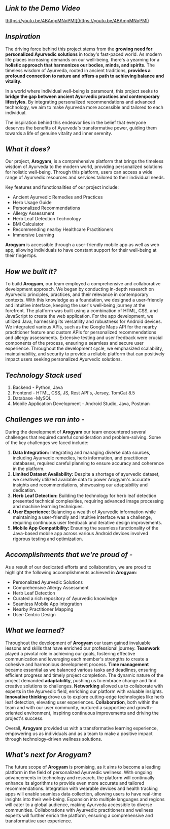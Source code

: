 ## _Link to the Demo Video_
[https://youtu.be/4BAmpMNqPMI](https://youtu.be/4BAmpMNqPMI)

## _Inspiration_
The driving force behind this project stems from the **growing need for personalized Ayurvedic solutions** in today's fast-paced world. As modern life places increasing demands on our well-being, there's a yearning for a **holistic approach that harmonizes our bodies, minds, and spirits.** The timeless wisdom of Ayurveda, rooted in ancient traditions, **provides a profound connection to nature and offers a path to achieving balance and vitality.**

In a world where individual well-being is paramount, this project seeks to **bridge the gap between ancient Ayurvedic practices and contemporary lifestyles.** By integrating personalized recommendations and advanced technology, we aim to make Ayurveda more accessible and tailored to each individual.

The inspiration behind this endeavor lies in the belief that everyone deserves the benefits of Ayurveda's transformative power, guiding them towards a life of genuine vitality and inner serenity.
## _What it does?_

Our project, **Arogyam**, is a comprehensive platform that brings the timeless wisdom of Ayurveda to the modern world, providing personalized solutions for holistic well-being. Through this platform, users can access a wide range of Ayurvedic resources and services tailored to their individual needs.

Key features and functionalities of our project include:
 - Ancient Ayurvedic Remedies and Practices
 - Herb Usage Guide
 - Personalized Recommendations
 - Allergy Assessment
 - Herb Leaf Detection Technology
 - BMI Calculator
 - Recommending nearby Healthcare Practitioners
 - Immersive Learning

**Arogyam** is accessible through a user-friendly mobile app as well as web app, allowing individuals to have constant support for their well-being at their fingertips.


## _How we built it?_
To build **Arogyam**, our team employed a comprehensive and collaborative development approach. We began by conducting in-depth research on Ayurvedic principles, practices, and their relevance in contemporary contexts. With this knowledge as a foundation, we designed a user-friendly and intuitive interface, keeping the user's well-being journey at the forefront. The platform was built using a combination of HTML, CSS, and JavaScript to create the web application. For the app development, we utilized Java, harnessing its versatility and robustness for Android devices. We integrated various APIs, such as the Google Maps API for the nearby practitioner feature and custom APIs for personalized recommendations and allergy assessments. Extensive testing and user feedback were crucial components of the process, ensuring a seamless and secure user experience. Throughout the development cycle, we emphasized scalability, maintainability, and security to provide a reliable platform that can positively impact users seeking personalized Ayurvedic solutions.

## _Technology Stack used_
1. Backend - Python, Java
2. Frontend - HTML, CSS, JS, Rest API's, Jersey, TomCat 8.5
3. Database -MySQL
4. Mobile Application Development - Android Studio, Java, Postman

## _Challenges we ran into -_
During the development of **Arogyam** our team encountered several challenges that required careful consideration and problem-solving. Some of the key challenges we faced include:

1.  **Data Integration:** Integrating and managing diverse data sources, including Ayurvedic remedies, herb information, and practitioner databases, required careful planning to ensure accuracy and coherence in the platform.
2. **Limited Dataset Availability:** Despite a shortage of ayurvedic dataset, we creatively utilized available data to power Arogyam's accurate insights and recommendations, showcasing our adaptability and dedication.
3. **Herb Leaf Detection:** Building the technology for herb leaf detection presented technical complexities, requiring advanced image processing and machine learning techniques.
4. **User Experience:** Balancing a wealth of Ayurvedic information while maintaining a user-friendly and intuitive interface was a challenge, requiring continuous user feedback and iterative design improvements.
5. **Mobile App Compatibility:** Ensuring the seamless functionality of the Java-based mobile app across various Android devices involved rigorous testing and optimization.

## _Accomplishments that we're proud of -_
As a result of our dedicated efforts and collaboration, we are proud to highlight the following accomplishments achieved in **Arogyam**:

 - Personalized Ayurvedic Solutions
 - Comprehensive Allergy Assessment
 - Herb Leaf Detection
 - Curated a rich repository of Ayurvedic knowledge
 - Seamless Mobile App Integration
 - Nearby Practitioner Mapping
 - User-Centric Design
## _What we learned?_
Throughout the development of **Arogyam** our team gained invaluable lessons and skills that have enriched our professional journey. **Teamwork** played a pivotal role in achieving our goals, fostering effective communication and leveraging each member's strengths to create a cohesive and harmonious development process. **Time management** became essential as we balanced various tasks and deadlines, ensuring efficient progress and timely project completion. The dynamic nature of the project demanded **adaptability**, pushing us to embrace change and find creative solutions to challenges. **Networking** allowed us to collaborate with experts in the Ayurvedic field, enriching our platform with valuable insights. **Innovative thinking** drove us to explore cutting-edge technologies like herb leaf detection, elevating user experiences. **Collaboration**, both within the team and with our user community, nurtured a supportive and growth-oriented environment, inspiring continuous improvements and driving the project's success. 

Overall, **Arogyam** provided us with a transformative learning experience, empowering us as individuals and as a team to make a positive impact through technology-driven wellness solutions.

## _What's next for Arogyam?_
The future scope of **Arogyam** is promising, as it aims to become a leading platform in the field of personalized Ayurvedic wellness. With ongoing advancements in technology and research, the platform will continually enhance its algorithms to provide even more accurate and tailored recommendations. Integration with wearable devices and health tracking apps will enable seamless data collection, allowing users to have real-time insights into their well-being. Expansion into multiple languages and regions will cater to a global audience, making Ayurveda accessible to diverse communities. Collaborations with Ayurvedic practitioners and wellness experts will further enrich the platform, ensuring a comprehensive and transformative user experience.
